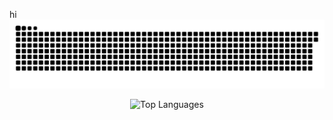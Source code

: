 hi
![snake gif](https://github.com/popbottoms/popbottoms/blob/output/github-contribution-grid-snake-dark.svg)
<p align="center"><img src="https://github-readme-stats.vercel.app/api/top-langs/?username=popbottoms&theme=dark&hide_border=false&include_all_commits=false&count_private=false&layout=compact" alt="Top Languages" /></p>
